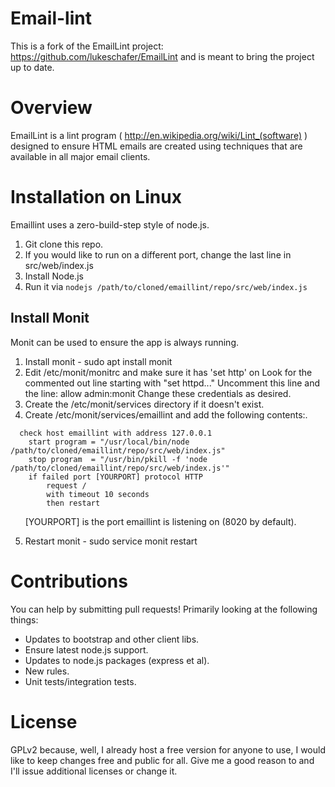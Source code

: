 Email-lint
=========

This is a fork of the EmailLint project: https://github.com/lukeschafer/EmailLint and is meant to bring the project up to date.

# Overview

EmailLint is a lint program ( http://en.wikipedia.org/wiki/Lint_(software) ) designed to ensure HTML emails are created using techniques that are available in all major email clients. 

# Installation on Linux

Emaillint uses a zero-build-step style of node.js.

1. Git clone this repo. 
2. If you would like to run on a different port, change the last line in src/web/index.js
3. Install Node.js
4. Run it via ```nodejs /path/to/cloned/emaillint/repo/src/web/index.js```

## Install Monit

Monit can be used to ensure the app is always running.

1. Install monit - sudo apt install monit
2. Edit /etc/monit/monitrc and make sure it has 'set http' on
     Look for the commented out line starting with "set httpd..."
     Uncomment this line and the line: allow admin:monit
     Change these credentials as desired.   
4. Create the /etc/monit/services directory if it doesn't exist.   
5. Create /etc/monit/services/emaillint and add the following contents:.
```
  check host emaillint with address 127.0.0.1
    start program = "/usr/local/bin/node /path/to/cloned/emaillint/repo/src/web/index.js"
    stop program  = "/usr/bin/pkill -f 'node /path/to/cloned/emaillint/repo/src/web/index.js'"
    if failed port [YOURPORT] protocol HTTP
        request /
        with timeout 10 seconds
        then restart
```

 &nbsp;&nbsp;&nbsp;&nbsp;&nbsp;&nbsp;[YOURPORT] is the port emaillint is listening on (8020 by default).

5. Restart monit - sudo service monit restart
   
# Contributions

You can help by submitting pull requests! Primarily looking at the following things:
* Updates to bootstrap and other client libs.
* Ensure latest node.js support.
* Updates to node.js packages (express et al).
* New rules.
* Unit tests/integration tests.

# License

GPLv2 because, well, I already host a free version for anyone to use, I would like to keep changes free and public for all. Give me a good reason to and I'll issue additional licenses or change it.
